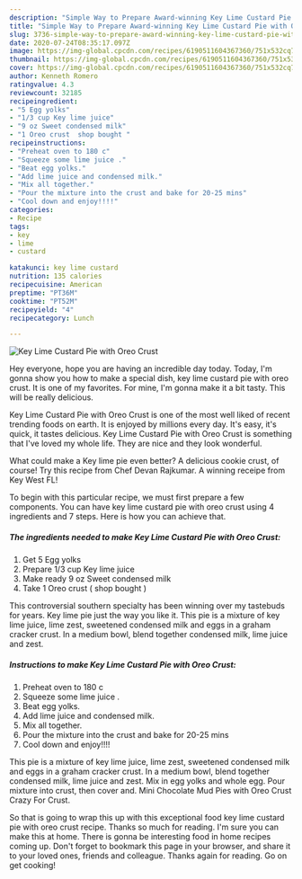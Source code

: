 ```yaml
---
description: "Simple Way to Prepare Award-winning Key Lime Custard Pie with Oreo Crust"
title: "Simple Way to Prepare Award-winning Key Lime Custard Pie with Oreo Crust"
slug: 3736-simple-way-to-prepare-award-winning-key-lime-custard-pie-with-oreo-crust
date: 2020-07-24T08:35:17.097Z
image: https://img-global.cpcdn.com/recipes/6190511604367360/751x532cq70/key-lime-custard-pie-with-oreo-crust-recipe-main-photo.jpg
thumbnail: https://img-global.cpcdn.com/recipes/6190511604367360/751x532cq70/key-lime-custard-pie-with-oreo-crust-recipe-main-photo.jpg
cover: https://img-global.cpcdn.com/recipes/6190511604367360/751x532cq70/key-lime-custard-pie-with-oreo-crust-recipe-main-photo.jpg
author: Kenneth Romero
ratingvalue: 4.3
reviewcount: 32185
recipeingredient:
- "5 Egg yolks"
- "1/3 cup Key lime juice"
- "9 oz Sweet condensed milk"
- "1 Oreo crust  shop bought "
recipeinstructions:
- "Preheat oven to 180 c"
- "Squeeze some lime juice ."
- "Beat egg yolks."
- "Add lime juice and condensed milk."
- "Mix all together."
- "Pour the mixture into the crust and bake for 20-25 mins"
- "Cool down and enjoy!!!!"
categories:
- Recipe
tags:
- key
- lime
- custard

katakunci: key lime custard 
nutrition: 135 calories
recipecuisine: American
preptime: "PT36M"
cooktime: "PT52M"
recipeyield: "4"
recipecategory: Lunch

---
```



![Key Lime Custard Pie with Oreo Crust](https://img-global.cpcdn.com/recipes/6190511604367360/751x532cq70/key-lime-custard-pie-with-oreo-crust-recipe-main-photo.jpg)

Hey everyone, hope you are having an incredible day today. Today, I'm gonna show you how to make a special dish, key lime custard pie with oreo crust. It is one of my favorites. For mine, I'm gonna make it a bit tasty. This will be really delicious.

Key Lime Custard Pie with Oreo Crust is one of the most well liked of recent trending foods on earth. It is enjoyed by millions every day. It's easy, it's quick, it tastes delicious. Key Lime Custard Pie with Oreo Crust is something that I've loved my whole life. They are nice and they look wonderful.

What could make a Key lime pie even better? A delicious cookie crust, of course! Try this recipe from Chef Devan Rajkumar. A winning receipe from Key West FL!


To begin with this particular recipe, we must first prepare a few components. You can have key lime custard pie with oreo crust using 4 ingredients and 7 steps. Here is how you can achieve that.

<!--inarticleads1-->

##### The ingredients needed to make Key Lime Custard Pie with Oreo Crust:

1. Get 5 Egg yolks
1. Prepare 1/3 cup Key lime juice
1. Make ready 9 oz Sweet condensed milk
1. Take 1 Oreo crust ( shop bought )


This controversial southern specialty has been winning over my tastebuds for years. Key lime pie just the way you like it. This pie is a mixture of key lime juice, lime zest, sweetened condensed milk and eggs in a graham cracker crust. In a medium bowl, blend together condensed milk, lime juice and zest. 

<!--inarticleads2-->

##### Instructions to make Key Lime Custard Pie with Oreo Crust:

1. Preheat oven to 180 c
1. Squeeze some lime juice .
1. Beat egg yolks.
1. Add lime juice and condensed milk.
1. Mix all together.
1. Pour the mixture into the crust and bake for 20-25 mins
1. Cool down and enjoy!!!!


This pie is a mixture of key lime juice, lime zest, sweetened condensed milk and eggs in a graham cracker crust. In a medium bowl, blend together condensed milk, lime juice and zest. Mix in egg yolks and whole egg. Pour mixture into crust, then cover and. Mini Chocolate Mud Pies with Oreo Crust Crazy For Crust. 

So that is going to wrap this up with this exceptional food key lime custard pie with oreo crust recipe. Thanks so much for reading. I'm sure you can make this at home. There is gonna be interesting food in home recipes coming up. Don't forget to bookmark this page in your browser, and share it to your loved ones, friends and colleague. Thanks again for reading. Go on get cooking!
